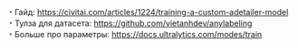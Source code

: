 ﹡Гайд: https://civitai.com/articles/1224/training-a-custom-adetailer-model \
﹡Тулза для датасета: https://github.com/vietanhdev/anylabeling \
﹡Больше про параметры: https://docs.ultralytics.com/modes/train
